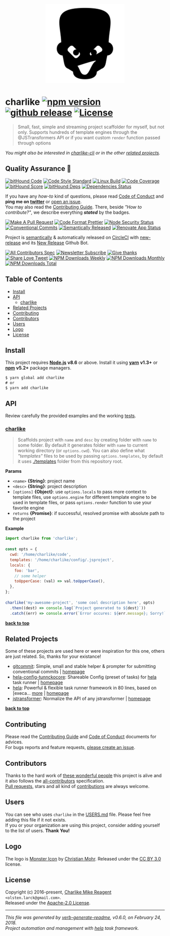 <p align="center">
  <a href="https://github.com/tunnckoCore/charlike">
    <img height="250" width="250" src="./logo.png">
  </a>
</p>

# charlike [![npm version][npmv-img]][npmv-url] [![github release][github-release-img]][github-release-url] [![License][license-img]][license-url]

> Small, fast, simple and streaming project scaffolder for myself, but not only. Supports hundreds of template engines through the @JSTransformers API or if you want custom `render` function passed through options

<div id="thetop"></div>

_You might also be interested in [charlike-cli][highlighted-link] or in the other [related projects](#related-projects)._

## Quality Assurance :100:

[![bitHound Code][bithound-code-img]][bithound-code-url] 
[![Code Style Standard][standard-img]][standard-url] 
[![Linux Build][circleci-img]][circleci-url] 
[![Code Coverage][codecov-img]][codecov-url] 
[![bitHound Score][bithound-score-img]][bithound-score-url] 
[![bitHound Deps][bithound-deps-img]][bithound-deps-url] 
[![Dependencies Status][dependencies-img]][dependencies-url] 

If you have any _how-to_ kind of questions, please read [Code of Conduct](./CODE_OF_CONDUCT.md) and **ping me on [twitter](https://twitter.com/tunnckoCore)** or [open an issue][open-issue-url].  
You may also read the [Contributing Guide](./CONTRIBUTING.md). There, beside _"How to contribute?"_, we describe everything **_stated_** by  the badges.

[![Make A Pull Request][prs-welcome-img]][prs-welcome-url] 
[![Code Format Prettier][prettier-img]][prettier-url] 
[![Node Security Status][nodesecurity-img]][nodesecurity-url] 
[![Conventional Commits][ccommits-img]][ccommits-url] 
[![Semantically Released][new-release-img]][new-release-url] 
[![Renovate App Status][renovate-img]][renovate-url] 

Project is [semantically](https://semver.org) & automatically released on [CircleCI][codecov-url] with [new-release][] and its [New Release](https://github.com/apps/new-release) Github Bot.

[![All Contributors Spec][all-contributors-img]](#contributors) 
[![Newsletter Subscribe][tinyletter-img]][tinyletter-url] 
[![Give thanks][give-donate-img]][give-donate-url] 
[![Share Love Tweet][share-love-img]][share-love-url] 
[![NPM Downloads Weekly][downloads-weekly-img]][npmv-url] 
[![NPM Downloads Monthly][downloads-monthly-img]][npmv-url] 
[![NPM Downloads Total][downloads-total-img]][npmv-url] 

## Table of Contents
- [Install](#install)
- [API](#api)
  * [charlike](#charlike)
- [Related Projects](#related-projects)
- [Contributing](#contributing)
- [Contributors](#contributors)
- [Users](#users)
- [Logo](#logo)
- [License](#license)

## Install

This project requires [**Node.js**][nodeversion-url] **v8.6** or above. Install it using [**yarn**](https://yarnpkg.com) **v1.3+** or [**npm**](https://www.npmjs.com) **v5.2+** package managers.

```
$ yarn global add charlike
# or
$ yarn add charlike
```
<!-- 
A browser usage is also possible, thanks to the [unpkg.com](https://unpkg.com) CDN and [Rollup](https://ghub.now.sh/rollup) bundler.  
See available bundles at [`https://unpkg.com/charlike/dist/browser/`](https://unpkg.com/charlike/dist/browser/).

> _**Note:** May not work in the browser if some of the [Node.js builtin modules](https://github.com/juliangruber/builtins/blob/master/builtins.json) are used here._
 -->
 
## API
Review carefully the provided examples and the working [tests](./test).

### [charlike](src/index.js#L52)
> Scaffolds project with `name` and `desc` by creating folder with `name` to some folder. By default it generates folder with `name` to current working directory (or `options.cwd`). You can also define what _"templates"_ files to be used by passing `options.templates`, by default it uses [./templates](./templates) folder from this repository root.

**Params**

* `<name>` **{String}**: project name    
* `<desc>` **{String}**: project description    
* `[options]` **{Object}**: use `options.locals` to pass more context to template files, use `options.engine` for different template engine to be used in template files, or pass `options.render` function to use your favorite engine    
* `returns` **{Promise}**: if successful, resolved promise with absolute path to the project  

**Example**

```js
import charlike from 'charlike';

const opts = {
  cwd: '/home/charlike/code',
  templates: '/home/charlike/config/.jsproject',
  locals: {
    foo: 'bar',
    // some helper
    toUpperCase: (val) => val.toUpperCase(),
  },
};

charlike('my-awesome-project', 'some cool description here', opts)
  .then((dest) => console.log(`Project generated to ${dest}`))
  .catch((err) => console.error(`Error occures: ${err.message}; Sorry!`));
```

**[back to top](#thetop)**

## Related Projects
Some of these projects are used here or were inspiration for this one, others are just related. So, thanks for your existance! 
- [gitcommit](https://www.npmjs.com/package/gitcommit): Simple, small and stable helper & prompter for submitting conventional commits | [homepage](https://github.com/tunnckoCore/gitcommit#readme "Simple, small and stable helper & prompter for submitting conventional commits")
- [hela-config-tunnckocore](https://www.npmjs.com/package/hela-config-tunnckocore): Shareable Config (preset of tasks) for [hela][] task runner | [homepage](https://github.com/tunnckoCore/hela-config-tunnckocore "Shareable Config (preset of tasks) for [hela][] task runner")
- [hela](https://www.npmjs.com/package/hela): Powerful & flexible task runner framework in 80 lines, based on [execa… [more](https://github.com/tunnckoCore/hela#readme) | [homepage](https://github.com/tunnckoCore/hela#readme "Powerful & flexible task runner framework in 80 lines, based on [execa][]. Supports shareable configs, a la ESLint")
- [jstransformer](https://www.npmjs.com/package/jstransformer): Normalize the API of any jstransformer | [homepage](https://github.com/jstransformers/jstransformer#readme "Normalize the API of any jstransformer")

**[back to top](#thetop)**

## Contributing
Please read the [Contributing Guide](./CONTRIBUTING.md) and [Code of Conduct](./CODE_OF_CONDUCT.md) documents for advices.  
For bugs reports and feature requests, [please create an issue][open-issue-url].
  
## Contributors
Thanks to the hard work of [these wonderful people](./CONTRIBUTORS.md) this project is alive and it also follows the [all-contributors](https://github.com/kentcdodds/all-contributors) specification.  
[Pull requests](https://github.com/tunnckoCore/contributing#opening-a-pull-request), stars and all kind of [contributions](https://opensource.guide/how-to-contribute/#what-it-means-to-contribute) are always welcome.

## Users
You can see who uses `charlike` in the [USERS.md](./USERS.md) file. Please feel free adding this file if it not exists.  
If you or your organization are using this project, consider adding yourself to the list of users. **Thank You!**

## Logo
The logo is [Monster Icon](http://thenounproject.com/term/moster/63928/) by [Christian Mohr](http://www.thenounproject.com/mom-digital). Released under the [CC BY 3.0](http://creativecommons.org/licenses/by/3.0/us/) license.

## License
Copyright (c) 2016-present, [Charlike Mike Reagent][author-link] `<olsten.larck@gmail.com>`.  
Released under the [Apache-2.0 License][license-url].

***

_This file was generated by [verb-generate-readme](https://github.com/verbose/verb-generate-readme), v0.6.0, on February 24, 2018._  
_Project automation and management with [hela][] task framework._

[execa]: https://github.com/sindresorhus/execa
[hela]: https://github.com/tunnckoCore/hela
[new-release]: https://github.com/tunnckoCore/new-release

<!-- Heading badges -->
[npmv-url]: https://www.npmjs.com/package/charlike
[npmv-img]: https://img.shields.io/npm/v/charlike.svg?label=npm%20version

[github-release-url]: https://github.com/tunnckoCore/charlike/releases/latest
[github-release-img]: https://img.shields.io/github/release/tunnckoCore/charlike.svg?label=github%20release

[license-url]: https://github.com/tunnckoCore/charlike/blob/master/LICENSE
[license-img]: https://img.shields.io/badge/license-Apache%202.0-blue.svg
<!-- [license-img]: https://img.shields.io/badge/license-tunnckoCore_1%2E0-blue.svg -->

<!-- Front line badges -->
[bithound-score-url]: https://www.bithound.io/github/tunnckoCore/charlike
[bithound-score-img]: https://www.bithound.io/github/tunnckoCore/charlike/badges/score.svg

[bithound-code-url]: https://www.bithound.io/github/tunnckoCore/charlike
[bithound-code-img]: https://www.bithound.io/github/tunnckoCore/charlike/badges/code.svg

[standard-url]: https://github.com/airbnb/javascript
[standard-img]: https://img.shields.io/badge/code_style-airbnb-brightgreen.svg

[circleci-url]: https://circleci.com/gh/tunnckoCore/charlike/tree/master
[circleci-img]: https://img.shields.io/circleci/project/github/tunnckoCore/charlike/master.svg

[codecov-url]: https://codecov.io/gh/tunnckoCore/charlike
[codecov-img]: https://img.shields.io/codecov/c/github/tunnckoCore/charlike/master.svg

[bithound-deps-url]: https://www.bithound.io/github/tunnckoCore/charlike/dependencies/npm
[bithound-deps-img]: https://www.bithound.io/github/tunnckoCore/charlike/badges/dependencies.svg

[dependencies-url]: https://david-dm.org/tunnckoCore/charlike
[dependencies-img]: https://img.shields.io/david/tunnckoCore/charlike.svg

<!-- Second front of badges -->
[prs-welcome-img]: https://img.shields.io/badge/PRs-welcome-brightgreen.svg
[prs-welcome-url]: http://makeapullrequest.com

[prettier-url]: https://github.com/prettier/prettier
[prettier-img]: https://img.shields.io/badge/styled_with-prettier-f952a5.svg

[nodesecurity-url]: https://nodesecurity.io/orgs/tunnckocore/projects/e6f9f165-cc4d-41be-ad83-aa54e30caaab/master
[nodesecurity-img]: https://nodesecurity.io/orgs/tunnckocore/projects/e6f9f165-cc4d-41be-ad83-aa54e30caaab/badge
<!-- the original color of nsp: 
[nodesec-img]: https://img.shields.io/badge/nsp-no_known_vulns-35a9e0.svg -->

[ccommits-url]: https://conventionalcommits.org/
[ccommits-img]: https://img.shields.io/badge/conventional_commits-1.0.0-yellow.svg

[new-release-url]: https://github.com/tunnckoCore/new-release
[new-release-img]: https://img.shields.io/badge/semantically-released-05C5FF.svg

[nodeversion-url]: https://nodejs.org/en/download
[nodeversion-img]: https://img.shields.io/node/v/charlike.svg

[renovate-url]: https://renovateapp.com
[renovate-img]: https://img.shields.io/badge/renovate-enabled-brightgreen.svg

<!-- Third badges line (After CodeSponsor.io ad) -->
[all-contributors-img]: https://img.shields.io/github/contributors/tunnckoCore/charlike.svg?label=all%20contributors&colorB=ffa500

[tinyletter-url]: https://tinyletter.com/tunnckoCore
[tinyletter-img]: https://img.shields.io/badge/join-newsletter-9caaf8.svg
<!-- 
[paypal-donate-url]: https://paypal.me/tunnckoCore/10
[paypal-donate-img]: https://img.shields.io/badge/$-support-f47721.svg
 -->
[give-donate-url]: https://paypal.me/tunnckoCore/10
[give-donate-img]: https://img.shields.io/badge/give-donation-f47721.svg

[downloads-weekly-img]: https://img.shields.io/npm/dw/charlike.svg
[downloads-monthly-img]: https://img.shields.io/npm/dm/charlike.svg
[downloads-total-img]: https://img.shields.io/npm/dt/charlike.svg

<!-- Miscellaneous -->
[share-love-url]: https://twitter.com/intent/tweet?text=https://github.com/tunnckoCore/charlike&via=tunnckoCore
[share-love-img]: https://img.shields.io/badge/tweet-about-1da1f2.svg

[open-issue-url]: https://github.com/tunnckoCore/charlike/issues/new
[highlighted-link]: https://ghub.now.sh/charlike-cli
[author-link]: www.tunnckocore.com

